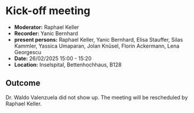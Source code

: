 
# Kick-off meeting

- **Moderator:** Raphael Keller
- **Recorder:** Yanic Bernhard
- **present persons:** Raphael Keller, Yanic Bernhard, Elisa Stauffer, Silas Kammler, Yassica Umaparan, Jolan Knüsel, Florin Ackermann,  Lena Georgescu
- **Date:** 26/02/2025 15:00 - 15:20
- **Location:** Inselspital, Bettenhochhaus, B128

## Outcome
Dr. Waldo Valenzuela did not show up. The meeting will be rescheduled by Raphael Keller.
